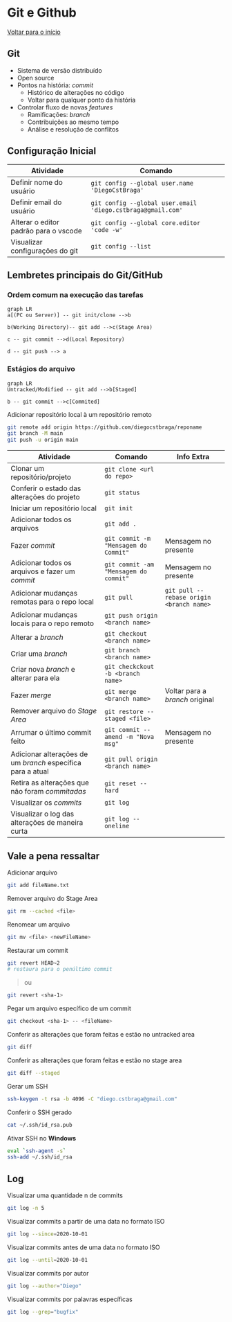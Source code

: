 ﻿# Git e Github

[Voltar para o início](../README.md)

## Git

- Sistema de versão distribuído
- Open source
- Pontos na história: _commit_
  - Histórico de alterações no código
  - Voltar para qualquer ponto da história
- Controlar fluxo de novas _features_
  - Ramificações: _branch_
  - Contribuições ao mesmo tempo
  - Análise e resolução de conflitos

## Configuração Inicial

| Atividade                             | Comando                                                     |
| ------------------------------------- | ----------------------------------------------------------- |
| Definir nome do usuário               | `git config --global user.name 'DiegoCstBraga'`             |
| Definir email do usuário              | `git config --global user.email 'diego.cstbraga@gmail.com'` |
| Alterar o editor padrão para o vscode | `git config --global core.editor 'code -w'`                 |
| Visualizar configurações do git       | `git config --list`                                         |

## Lembretes principais do Git/GitHub

### Ordem comum na execução das tarefas

```mermaid
graph LR
a[(PC ou Server)] -- git init/clone -->b

b(Working Directory)-- git add -->c(Stage Area)

c -- git commit -->d(Local Repository)

d -- git push --> a
```

### Estágios do arquivo

```mermaid
graph LR
Untracked/Modified -- git add -->b[Staged]

b -- git commit -->c[Commited]
```

Adicionar repositório local à um repositório remoto

```bash
git remote add origin https://github.com/diegocstbraga/reponame
git branch -M main
git push -u origin main
```

| Atividade                                                   | Comando                               | Info Extra                               |
| ----------------------------------------------------------- | ------------------------------------- | ---------------------------------------- |
| Clonar um repositório/projeto                               | `git clone <url do repo>`             |
| Conferir o estado das alterações do projeto                 | `git status`                          |
| Iniciar um repositório local                                | `git init`                            |
| Adicionar todos os arquivos                                 | `git add .`                           |
| Fazer _commit_                                              | `git commit -m "Mensagem do Commit"`  | Mensagem no presente                     |
| Adicionar todos os arquivos e fazer um _commit_             | `git commit -am "Mensagem do commit"` | Mensagem no presente                     |
| Adicionar mudanças remotas para o repo local                | `git pull`                            | `git pull --rebase origin <branch name>` |
| Adicionar mudanças locais para o repo remoto                | `git push origin <branch name>`       |
| Alterar a _branch_                                          | `git checkout <branch name>`          |
| Criar uma _branch_                                          | `git branch <branch name>`            |
| Criar nova _branch_ e alterar para ela                      | `git checkckout -b <branch name>`     |
| Fazer _merge_                                               | `git merge <branch name>`             | Voltar para a _branch_ original          |
| Remover arquivo do _Stage Area_                             | `git restore --staged <file>`         |
| Arrumar o último commit feito                               | `git commit --amend -m "Nova msg"`    | Mensagem no presente                     |
| Adicionar alterações de um _branch_ específica para a atual | `git pull origin <branch name>`       |
| Retira as alterações que não foram _commitadas_             | `git reset --hard`                    |
| Visualizar os _commits_                                     | `git log`                             |
| Visualizar o log das alterações de maneira curta            | `git log --oneline`                   |

## Vale a pena ressaltar

Adicionar arquivo

```bash
git add fileName.txt
```

Remover arquivo do Stage Area

```bash
git rm --cached <file>
```

Renomear um arquivo

```bash
git mv <file> <newFileName>
```

Restaurar um commit

```bash
git revert HEAD~2
# restaura para o penúltimo commit
```

> ou

```bash
git revert <sha-1>
```

Pegar um arquivo específico de um commit

```bash
git checkout <sha-1> -- <fileName>
```

Conferir as alterações que foram feitas e estão no untracked area

```bash
git diff
```

Conferir as alterações que foram feitas e estão no stage area

```bash
git diff --staged
```

Gerar um SSH

```bash
ssh-keygen -t rsa -b 4096 -C "diego.cstbraga@gmail.com"
```

Conferir o SSH gerado

```bash
cat ~/.ssh/id_rsa.pub
```

Ativar SSH no **Windows**

```bash
eval `ssh-agent -s`
ssh-add ~/.ssh/id_rsa
```

## Log

Visualizar uma quantidade n de commits

```bash
git log -n 5
```

Visualizar commits a partir de uma data no formato ISO

```bash
git log --since=2020-10-01
```

Visualizar commits antes de uma data no formato ISO

```bash
git log --until=2020-10-01
```

Visualizar commits por autor

```bash
git log --author="Diego"
```

Visualizar commits por palavras específicas

```bash
git log --grep="bugfix"
```
